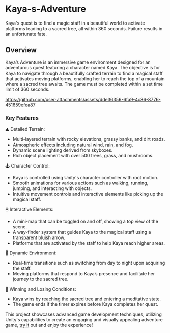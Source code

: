 # Kaya-s-Adventure
Kaya's quest is to find a magic staff in a beautiful world to activate platforms leading to a sacred tree, all within 360 seconds. Failure results in an unfortunate fate.

## Overview
Kaya’s Adventure is an immersive game environment designed for an adventurous quest featuring a character named Kaya. The objective is for Kaya to navigate through a beautifully crafted terrain to find a magical staff that activates moving platforms, enabling her to reach the top of a mountain where a sacred tree awaits. The game must be completed within a set time limit of 360 seconds.


https://github.com/user-attachments/assets/dde36356-6fa9-4c86-8776-451659efea87


### Key Features

⛰️ Detailed Terrain:

- Multi-layered terrain with rocky elevations, grassy banks, and dirt roads.
- Atmospheric effects including natural wind, rain, and fog.
- Dynamic scene lighting derived from skyboxes.
- Rich object placement with over 500 trees, grass, and mushrooms.

🕹️ Character Control:

- Kaya is controlled using Unity's character controller with root motion.
- Smooth animations for various actions such as walking, running, jumping, and interacting with objects.
- Intuitive movement controls and interactive elements like picking up the magical staff.

🖲️ Interactive Elements:

- A mini-map that can be toggled on and off, showing a top view of the scene.
- A way-finder system that guides Kaya to the magical staff using a transparent bluish arrow.
- Platforms that are activated by the staff to help Kaya reach higher areas.

🌌 Dynamic Environment:

- Real-time transitions such as switching from day to night upon acquiring the staff.
- Moving platforms that respond to Kaya’s presence and facilitate her journey to the sacred tree.

👑 Winning and Losing Conditions:

- Kaya wins by reaching the sacred tree and entering a meditative state.
- The game ends if the timer expires before Kaya completes her quest.

This project showcases advanced game development techniques, utilizing Unity's capabilities to create an engaging and visually appealing adventure game, [try it](https://github.com/AntonAshraf/Kaya-s-Adventure/releases/download/v1.0/Kaya.s.Adventure.zip) out and enjoy the experience!
